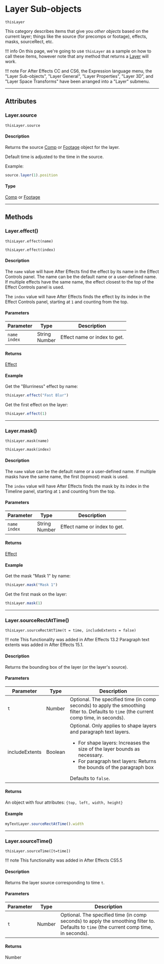# Layer Sub-objects

`thisLayer`

This category describes items that give you *other objects* based on the current layer; things like the source (for precomps or footage), effects, masks, sourceRect, etc.

!!! info
    On this page, we're going to use `thisLayer` as a sample on how to call these items, however note that any method that returns a [Layer](./layer.md) will work.

!!! note
    For After Effects CC and CS6, the Expression language menu, the "Layer Sub-objects", "Layer General", "Layer Properties", "Layer 3D", and "Layer Space Transforms" have been arranged into a "Layer" submenu.

---

## Attributes

### Layer.source

`thisLayer.source`

#### Description

Returns the source [Comp](../objects/comp.md) or [Footage](../objects/footage.md) object for the layer.

Default time is adjusted to the time in the source.

Example:

```js
source.layer(1).position
```

#### Type

[Comp](../objects/comp.md) or [Footage](../objects/footage.md)

---

## Methods

### Layer.effect()

`thisLayer.effect(name)`

`thisLayer.effect(index)`

#### Description

The `name` value will have After Effects find the effect by its name in the Effect Controls panel. The name can be the default name or a user-defined name. If multiple effects have the same name, the effect closest to the top of the Effect Controls panel is used.

The `index` value will have After Effects finds the effect by its index in the Effect Controls panel, starting at `1` and counting from the top.

#### Parameters

|     Parameter      |       Type        |         Description          |
| ------------------ | ----------------- | ---------------------------- |
| `name`<br/>`index` | String<br/>Number | Effect name or index to get. |

#### Returns

[Effect](../objects/effect.md)

#### Example

Get the "Blurriness" effect by name:

```js
thisLayer.effect("Fast Blur")
```

Get the first effect on the layer:

```js
thisLayer.effect(1)
```

---

### Layer.mask()

`thisLayer.mask(name)`

`thisLayer.mask(index)`

#### Description

The `name` value can be the default name or a user-defined name. If multiple masks have the same name, the first (topmost) mask is used.

The `index` value will have After Effects finds the mask by its index in the Timeline panel, starting at `1` and counting from the top.

#### Parameters

|     Parameter      |       Type        |         Description          |
| ------------------ | ----------------- | ---------------------------- |
| `name`<br/>`index` | String<br/>Number | Effect name or index to get. |

#### Returns

[Effect](../objects/effect.md)

#### Example

Get the mask "Mask 1" by name:

```js
thisLayer.mask("Mask 1")
```

Get the first mask on the layer:

```js
thisLayer.mask(1)
```

---

### Layer.sourceRectAtTime()

`thisLayer.sourceRectAtTime(t = time, includeExtents = false)`

!!! note
    This functionality was added in After Effects 13.2
    Paragraph text extents was added in After Effects 15.1.

#### Description

Returns the bounding box of the layer (or the layer's source).

#### Parameters

|   Parameter    |  Type   |                                                                                                                          Description                                                                                                                          |
| -------------- | ------- | ------------------------------------------------------------------------------------------------------------------------------------------------------------------------------------------------------------------------------------------------------------- |
| `t`            | Number  | Optional. The specified time (in comp seconds) to apply the smoothing filter to. Defaults to `time` (the current comp time, in seconds).                                                                                                                      |
| includeExtents | Boolean | Optional. Only applies to shape layers and paragraph text layers.<br/><ul><li>For shape layers: Increases the size of the layer bounds as necessary.</li><li>For paragraph text layers: Returns the bounds of the paragraph box</li></ul>Defaults to `false`. |

#### Returns

An object with four attributes: `{top, left, width, height}`

#### Example

```js
myTextLayer.sourceRectAtTime().width
```

---

### Layer.sourceTime()

`thisLayer.sourceTime([t=time])`


!!! note
    This functionality was added in After Effects CS5.5

#### Description

Returns the layer source corresponding to time `t`.

#### Parameters

| Parameter |  Type  |                                                               Description                                                                |
| --------- | ------ | ---------------------------------------------------------------------------------------------------------------------------------------- |
| `t`       | Number | Optional. The specified time (in comp seconds) to apply the smoothing filter to. Defaults to `time` (the current comp time, in seconds). |

#### Returns

Number
